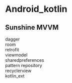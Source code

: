 Android_kotlin
=========================
Sunshine MVVM
-----------------------
dagger <br/>
room <br/>
retrofit <br/>
viewmodel <br />
sharedpreferences <br/>
pattern repository <br/>
recyclerview <br/>
kotlin_ext <br/>




